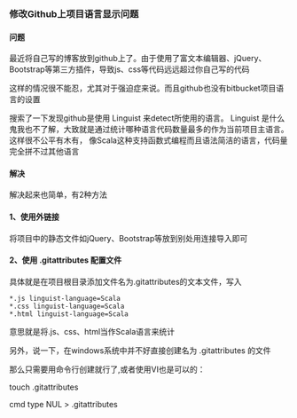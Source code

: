 ### 修改Github上项目语言显示问题

#### 问题
最近将自己写的博客放到github上了。由于使用了富文本编辑器、jQuery、Bootstrap等第三方插件，导致js、css等代码远远超过你自己写的代码

这样的情况很不能忍，尤其对于强迫症来说。而且github也没有bitbucket项目语言的设置

搜索了一下发现github是使用 Linguist 来detect所使用的语言。 Linguist 是什么鬼我也不了解，大致就是通过统计哪种语言代码数量最多的作为当前项目主语言。这样很不公平有木有，
像Scala这种支持函数式编程而且语法简洁的语言，代码量完全拼不过其他语言

#### 解决

解决起来也简单，有2种方法

#### 1、使用外链接

将项目中的静态文件如jQuery、Bootstrap等放到别处用连接导入即可

#### 2、使用 .gitattributes 配置文件

具体就是在项目根目录添加文件名为.gitattributes的文本文件，写入

	*.js linguist-language=Scala
	*.css linguist-language=Scala
	*.html linguist-language=Scala

意思就是将.js、css、html当作Scala语言来统计

另外，说一下，在windows系统中并不好直接创建名为 .gitattributes 的文件

那么只需要用命令行创建就行了,或者使用VI也是可以的：

touch .gitattributes

cmd
type NUL > .gitattributes